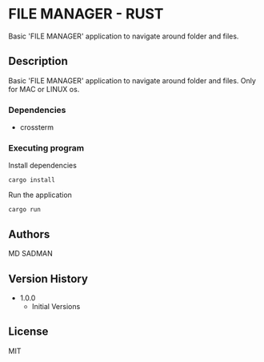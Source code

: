 # FILE MANAGER - RUST 

Basic 'FILE MANAGER' application to navigate around folder and files. 

## Description

Basic 'FILE MANAGER' application to navigate around folder and files. 
Only for MAC or LINUX os.

### Dependencies

* crossterm

### Executing program

Install dependencies
```
cargo install
```

Run the application
```
cargo run
```

## Authors

MD SADMAN

## Version History

* 1.0.0
    * Initial Versions

## License

MIT 
